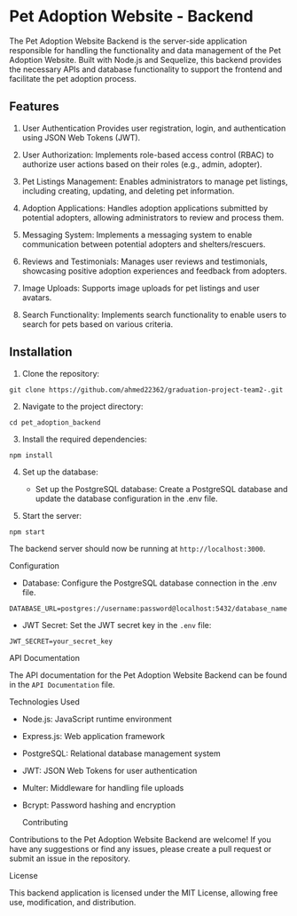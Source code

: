 # Pet Adoption Website - Backend

The Pet Adoption Website Backend is the server-side application responsible for handling the functionality and data management of the Pet Adoption Website. Built with Node.js and Sequelize, this backend provides the necessary APIs and database functionality to support the frontend and facilitate the pet adoption process.

## Features

1. User Authentication Provides user registration, login, and authentication using JSON Web Tokens (JWT).

2. User Authorization: Implements role-based access control (RBAC) to authorize user actions based on their roles (e.g., admin, adopter).

3. Pet Listings Management: Enables administrators to manage pet listings, including creating, updating, and deleting pet information.

4. Adoption Applications: Handles adoption applications submitted by potential adopters, allowing administrators to review and process them.

5. Messaging System: Implements a messaging system to enable communication between potential adopters and shelters/rescuers.

6. Reviews and Testimonials: Manages user reviews and testimonials, showcasing positive adoption experiences and feedback from adopters.

7. Image Uploads: Supports image uploads for pet listings and user avatars.

8. Search Functionality: Implements search functionality to enable users to search for pets based on various criteria.

## Installation

1. Clone the repository:

```
git clone https://github.com/ahmed22362/graduation-project-team2-.git
```

2. Navigate to the project directory:

```
cd pet_adoption_backend
```

3. Install the required dependencies:

```
npm install
```

4. Set up the database:

   - Set up the PostgreSQL database:
     Create a PostgreSQL database and update the database configuration in the .env file.

5. Start the server:

```
npm start
```

The backend server should now be running at `http://localhost:3000`.

Configuration

- Database: Configure the PostgreSQL database connection in the .env file.

```
DATABASE_URL=postgres://username:password@localhost:5432/database_name
```

- JWT Secret: Set the JWT secret key in the `.env` file:

```
JWT_SECRET=your_secret_key
```

API Documentation

The API documentation for the Pet Adoption Website Backend can be found in the `API Documentation` file.

Technologies Used

- Node.js: JavaScript runtime environment
- Express.js: Web application framework
- PostgreSQL: Relational database management system
- JWT: JSON Web Tokens for user authentication
- Multer: Middleware for handling file uploads
- Bcrypt: Password hashing and encryption

  Contributing

Contributions to the Pet Adoption Website Backend are welcome! If you have any suggestions or find any issues, please create a pull request or submit an issue in the repository.

License

This backend application is licensed under the MIT License, allowing free use, modification, and distribution.
